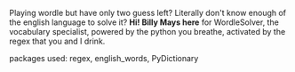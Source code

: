 Playing wordle but have only two guess left? Literally don't know enough of the english language to solve it? 
**Hi! Billy Mays here** for WordleSolver, the vocabulary specialist, powered by the python you breathe, activated by the regex that you and I drink. 



packages used: regex, english_words, PyDictionary
